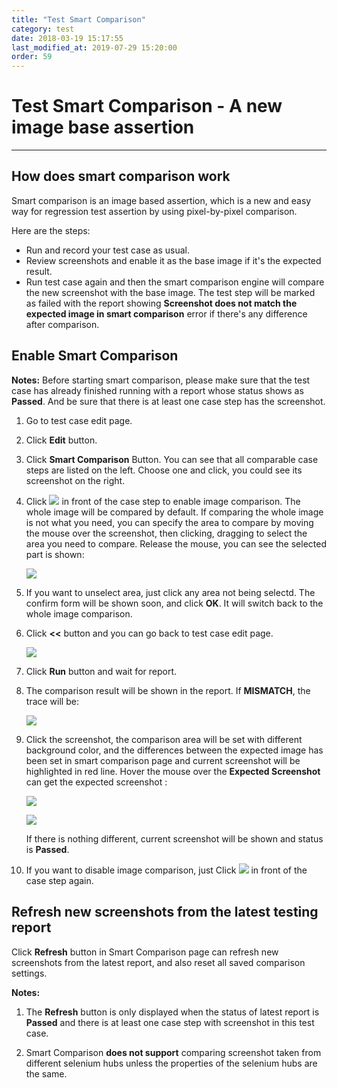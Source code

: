 ```yaml
---
title: "Test Smart Comparison"
category: test
date: 2018-03-19 15:17:55
last_modified_at: 2019-07-29 15:20:00
order: 59
---
```


# Test Smart Comparison - A new image base assertion
***

## How does smart comparison work

 Smart comparison is an image based assertion, which is a new and easy way for regression test assertion by using pixel-by-pixel comparison.

 Here are the steps:
  - Run and record your test case as usual.
  - Review screenshots and enable it as the base image if it's the expected result.
  - Run test case again and then the smart comparison engine will compare the new screenshot with the base image. The test step will be marked as failed with the report showing **Screenshot does not match the expected image in smart comparison** error if there's any difference after comparison.
    
## Enable Smart Comparison

   **Notes:**
  Before starting smart comparison, please make sure that the test case has already finished running with a report whose status shows as **Passed**. And be sure that there is at least one case step has the screenshot.

  1. Go to test case edit page.
   
  2. Click **Edit** button.
   
  3. Click **Smart Comparison** Button. You can see that all comparable case steps are listed on the left. Choose one and click, you could see its screenshot on the right.
   
  4. Click ![][toggle] in front of the case step to enable image comparison. The whole image will be compared by default. If comparing the whole image is not what you need, you can specify the area to compare by moving the mouse over the screenshot, then clicking, dragging to select the area you need to compare. Release the mouse, you can see the selected part is shown: 
  
      ![][cropped_image]
    
  5. If you want to unselect area, just click any area not being selectd. The confirm form will be shown soon, and click **OK**. It will switch back to the whole image comparison.
  
  6. Click **<<** button and you can go back to test case edit page. 
  
      ![][back_button]
  
  7. Click **Run** button and wait for report.
  
  8. The comparison result will be shown in the report. If **MISMATCH**, the trace will be:
  
  
      ![][trace]
      
  9. Click the screenshot, the comparison area will be set with different background color, and the differences between the expected image has been set in smart comparison page and current screenshot will be highlighted in red line. Hover the mouse over the **Expected Screenshot** can get the expected screenshot :
  
  
      ![][test_result]   
      
      ![][expected_image]
      
      If there is nothing different, current screenshot will be shown and status is **Passed**. 
  
  10. If you want to disable image comparison, just Click ![][toggle_on] in front of the case step again.
  
## Refresh new screenshots from the latest testing report

  Click **Refresh** button in Smart Comparison page can refresh new screenshots from the latest report, and also reset all saved comparison settings. 
  
  **Notes:**
  
  1. The **Refresh** button is only displayed when the status of latest report is **Passed** and there is at least one case step with screenshot in this test case.
  
  2. Smart Comparison **does not support** comparing screenshot taken from different selenium hubs unless the properties of the selenium hubs are the same.

  
[toggle]: ../images/test/test_smart_comparison_toggle.PNG
[cropped_image]: ../images/test/test_smart_comparison_cropped_image.PNG
[back_button]: ../images/test/test_smart_comparison_back_button.PNG
[trace]: ../images/test/test_smart_comparison_trace.png
[test_result]: ../images/test/test_smart_comparison_test_result.png
[expected_image]: ../images/test/test_smart_comparison_expected_image.png
[toggle_on]: ../images/test/test_smart_comparison_toggle_on.PNG

	
    